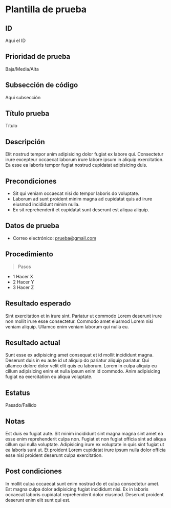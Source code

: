# Plantilla de prueba

## ID
Aqui el ID

## Prioridad de prueba
Baja/Media/Alta

## Subsección de código
Aqui subsección

## Título prueba
Título

## Descripción
Elit nostrud tempor anim adipisicing dolor fugiat ex labore qui. Consectetur irure excepteur occaecat laborum irure labore ipsum in aliquip exercitation. Ea esse ea laboris tempor fugiat nostrud cupidatat adipisicing duis.

## Precondiciones
- Sit qui veniam occaecat nisi do tempor laboris do voluptate. 
- Laborum ad sunt proident minim magna ad cupidatat quis ad irure eiusmod incididunt minim nulla. 
- Ex sit reprehenderit et cupidatat sunt deserunt est aliqua aliquip.

## Datos de prueba
- Correo electrónico: prueba@gmail.com
## Procedimiento

> Pasos 

- 1 Hacer X
- 2 Hacer Y
- 3 Hacer Z

## Resultado esperado
Sint exercitation et in irure sint. Pariatur ut commodo Lorem deserunt irure non mollit irure esse consectetur. Commodo amet eiusmod Lorem nisi veniam aliquip. Ullamco enim veniam laborum qui nulla eu.
## Resultado actual

Sunt esse ex adipisicing amet consequat et id mollit incididunt magna. Deserunt duis in eu aute id ut aliquip do pariatur aliquip pariatur. Qui ullamco dolore dolor velit elit quis eu laborum. Lorem in culpa aliquip eu cillum adipisicing enim et nulla ipsum enim id commodo. Anim adipisicing fugiat ea exercitation eu aliqua voluptate.

## Estatus 
Pasado/Fallido

## Notas
Est duis ex fugiat aute. Sit minim incididunt sint magna magna sint amet ea esse enim reprehenderit culpa non. Fugiat et non fugiat officia sint ad aliqua cillum qui nulla voluptate. Adipisicing irure ex voluptate in quis sint fugiat ut ea laboris sunt ut. Et proident Lorem cupidatat irure ipsum nulla dolor officia esse nisi proident deserunt culpa exercitation.
## Post condiciones
In mollit culpa occaecat sunt enim nostrud do et culpa consectetur amet. Est magna culpa dolor adipisicing fugiat incididunt nisi. Ex in laboris occaecat laboris cupidatat reprehenderit dolor eiusmod. Deserunt proident deserunt enim elit sunt qui est.


